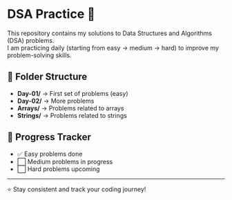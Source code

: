 
# DSA Practice 🚀

This repository contains my solutions to Data Structures and Algorithms (DSA) problems.  
I am practicing daily (starting from easy → medium → hard) to improve my problem-solving skills.  

## 📂 Folder Structure
- **Day-01/** → First set of problems (easy)
- **Day-02/** → More problems
- **Arrays/** → Problems related to arrays
- **Strings/** → Problems related to strings  

## 📝 Progress Tracker
- ✅ Easy problems done
- ⬜ Medium problems in progress
- ⬜ Hard problems upcoming  

---

⭐ Stay consistent and track your coding journey!

